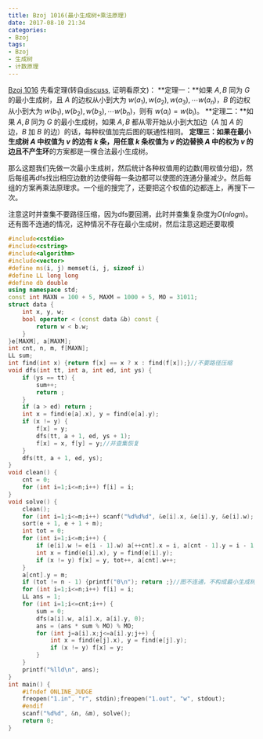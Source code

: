 ```yaml
---
title: Bzoj 1016(最小生成树+乘法原理)
date: 2017-08-10 21:34
categories:
- Bzoj
tags:
- Bzoj
- 生成树
- 计数原理
---
```

[Bzoj 1016](http://www.lydsy.com/JudgeOnline/problem.php?id=1016)
先看定理(转自[discuss](http://www.lydsy.com/JudgeOnline/wttl/thread.php?tid=3359), 证明看原文)：
**定理一：**如果 $A, B$ 同为 $G$ 的最小生成树，且 $A$ 的边权从小到大为 $w(a_1), w(a_2), w(a_3), \cdots w(a_n)$，$B$ 的边权从小到大为 $w(b_1), w(b_2), w(b_3), \cdots w(b_n)$，则有 $w(a_i) = w(b_i)$。
**定理二：**如果 $A, B$ 同为 $G$ 的最小生成树，如果 $A, B$ 都从零开始从小到大加边（$A$ 加 $A$ 的边，$B$ 加 $B$ 的边）的话，每种权值加完后图的联通性相同。
**定理三：**如果在最小生成树 $A$ 中权值为 $v$ 的边有 $k$ 条，用任意 $k$ 条权值为 $v$ 的边替换 $A$ 中的权为 $v$ 的边且**不产生环**的方案都是一棵合法最小生成树。

那么这题我们先做一次最小生成树，然后统计各种权值用的边数(用权值分组)，然后每组再dfs找出相应边数的边使得每一条边都可以使图的连通分量减少。然后每组的方案再乘法原理求。一个组的搜完了，还要把这个权值的边都连上，再搜下一次。

注意这时并查集不要路径压缩，因为dfs要回溯，此时并查集复杂度为$O(nlogn)$。
还有图不连通的情况，这种情况不存在最小生成树，然后注意这题还要取模
<!-- more -->
```c++
#include<cstdio>
#include<cstring>
#include<algorithm>
#include<vector>
#define ms(i, j) memset(i, j, sizeof i)
#define LL long long
#define db double
using namespace std;
const int MAXN = 100 + 5, MAXM = 1000 + 5, MO = 31011;
struct data {
	int x, y, w;
	bool operator < (const data &b) const {
		return w < b.w;
	}
}e[MAXM], a[MAXM];
int cnt, n, m, f[MAXN];
LL sum;
int find(int x) {return f[x] == x ? x : find(f[x]);}//不要路径压缩 
void dfs(int tt, int a, int ed, int ys) {
	if (ys == tt) {
		sum++; 
		return ;
	}
	if (a > ed) return ;
	int x = find(e[a].x), y = find(e[a].y);
	if (x != y) {
		f[x] = y;
		dfs(tt, a + 1, ed, ys + 1);
		f[x] = x, f[y] = y;//并查集恢复 
	}
	dfs(tt, a + 1, ed, ys);
}
void clean() {
	cnt = 0;
	for (int i=1;i<=n;i++) f[i] = i;
}
void solve() {
	clean(); 
	for (int i=1;i<=m;i++) scanf("%d%d%d", &e[i].x, &e[i].y, &e[i].w);
	sort(e + 1, e + 1 + m);
	int tot = 0;
	for (int i=1;i<=m;i++) {
		if (e[i].w != e[i - 1].w) a[++cnt].x = i, a[cnt - 1].y = i - 1;
		int x = find(e[i].x), y = find(e[i].y);
		if (x != y) f[x] = y, tot++, a[cnt].w++;
	}
	a[cnt].y = m;
	if (tot != n - 1) {printf("0\n"); return ;}//图不连通，不构成最小生成树
	for (int i=1;i<=n;i++) f[i] = i;
	LL ans = 1;
	for (int i=1;i<=cnt;i++) {
		sum = 0;
		dfs(a[i].w, a[i].x, a[i].y, 0);
		ans = (ans * sum % MO) % MO;
		for (int j=a[i].x;j<=a[i].y;j++) {
			int x = find(e[j].x), y = find(e[j].y);
			if (x != y) f[x] = y;
		}
	}
	printf("%lld\n", ans);
}
int main() {
    #ifndef ONLINE_JUDGE 
    freopen("1.in", "r", stdin);freopen("1.out", "w", stdout);
    #endif
    scanf("%d%d", &n, &m), solve();
    return 0;
}
```